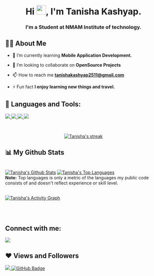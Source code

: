 <!--<a href="#"><img width="100%" height="auto" src="https://i.imgur.com/iXuL1HG.png" height="175px"/></a>-->

<h1 align="center">Hi <img src="https://raw.githubusercontent.com/MartinHeinz/MartinHeinz/master/wave.gif" width="30px">, I'm Tanisha Kashyap.</h1>
<h3 align="center">I'm a Student at NMAM Institute of technology.</h3>


## 🙋‍♂️ About Me

- 🌱 I’m currently learning **Mobile Application Development.**

- 👯 I’m looking to collaborate on **OpenSource Projects**

- 📫 How to reach me **tanishakashyap2511@gmail.com**

- ⚡ Fun fact **I enjoy learning new things and travel.**

## 🚀 Languages and Tools:

<p align="left"> 
    <a href="https://www.java.com" target="_blank"> <img src="https://img.icons8.com/color/48/000000/java-coffee-cup-logo.png"/> </a>
    <a href="https://www.w3.org/html/" target="_blank"> <img src="https://img.icons8.com/color/48/000000/html-5.png"/> </a> 
    <a href="https://www.python.org" target="_blank"> <img src="https://img.icons8.com/color/48/000000/python.png"/> </a>    
    <a href="https://git-scm.com/" target="_blank"> <img src="https://img.icons8.com/color/48/000000/git.png"/> </a> 
</p>

<br/>

<p align="center">
    <a href="https://github.com/novus228/github-readme-streak-stats">
        <img title="🔥 Get streak stats for your profile at git.io/streak-stats" alt="Tanisha's streak" src="https://github-readme-streak-stats.herokuapp.com/?user=novus228&theme=black-ice&hide_border=true&stroke=0000&background=060A0CD0"/>
    </a>
</p>

## 📊 My Github Stats

  <br/>
    <a href="https://github.com/novus228/github-readme-stats"><img alt="Tanisha's Github Stats" src="https://github-readme-stats.vercel.app/api?username=novus228&show_icons=true&count_private=true&theme=react&hide_border=true&bg_color=0D1117" /></a>
  <a href="https://github.com/novus228/github-readme-stats"><img alt="Tanisha's Top Languages" src="https://github-readme-stats.vercel.app/api/top-langs/?username=novus228&langs_count=8&count_private=true&layout=compact&theme=react&hide_border=true&bg_color=0D1117" /></a>
  <br/>
  <b>Note:</b> Top languages is only a metric of the languages my public code consists of and doesn't reflect experience or skill level.


<br/>
<br/>

<a href="https://github.com/novus228/github-readme-activity-graph"><img alt="Tanisha's Activity Graph" src="https://activity-graph.herokuapp.com/graph?username=novus228&bg_color=0D1117&color=5BCDEC&line=5BCDEC&point=FFFFFF&hide_border=true" /></a>

<br/>
<br/>

## Connect with me:
<p align="left">

<a href = "https://www.linkedin.com/in/tanisha-kashyap-53592b1aa/"><img src="https://img.icons8.com/fluent/48/000000/linkedin.png"/></a>

</p>

## ❤ Views and Followers
<a href="https://github.com/Meghna-DAS/github-profile-views-counter">
    <img src="https://komarev.com/ghpvc/?username=novus228">
</a>
<a href="https://github.com/novus228?tab=followers"><img src="https://img.shields.io/github/followers/novus228?label=Followers&style=social" alt="GitHub Badge"></a>
